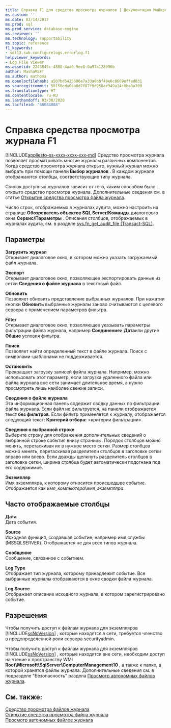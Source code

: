 ```yaml
---
title: Справка F1 для средства просмотра журналов | Документация Майкрософт
ms.custom: ''
ms.date: 03/14/2017
ms.prod: sql
ms.prod_service: database-engine
ms.reviewer: ''
ms.technology: supportability
ms.topic: reference
f1_keywords:
- sql13.swb.configurelogs.errorlog.f1
helpviewer_keywords:
- Log File Viewer
ms.assetid: 2243845c-4880-4aa0-9ee8-0a97a128996b
author: MashaMSFT
ms.author: mathoma
ms.openlocfilehash: a507bd5425686e7a33a8bbf49e6c8669effed031
ms.sourcegitcommit: 58158eda0aa0d7f87f9d958ae349a14c0ba8a209
ms.translationtype: HT
ms.contentlocale: ru-RU
ms.lasthandoff: 03/30/2020
ms.locfileid: "68084088"
---
```

# <a name="log-file-viewer-f1-help"></a>Справка средства просмотра журнала F1
[!INCLUDE[appliesto-ss-xxxx-xxxx-xxx-md](../../includes/appliesto-ss-xxxx-xxxx-xxx-md.md)]
  Средство просмотра журнала позволяет просматривать многие журналы различных компонентов. Когда средство просмотра журнала открыто, нужный журнал можно выбрать при помощи панели **Выбор журналов** . В каждом журнале отображаются столбцы, соответствующие типу журнала.  
  
 Список доступных журналов зависит от того, каким способом было открыто средство просмотра журнала. Дополнительные сведения см. в статье [Открытие средства просмотра файла журнала](../../relational-databases/logs/open-log-file-viewer.md).  
  
 Число строк, отображаемых в журналах аудита, можно настроить на странице **Обозреватель объектов SQL Server/Команды** диалогового окна **Сервис/Параметры** . Описания столбцов, отображаемых в журналах аудита, см. в разделе [sys.fn_get_audit_file (Transact-SQL)](../../relational-databases/system-functions/sys-fn-get-audit-file-transact-sql.md).  
  
## <a name="options"></a>Параметры  
 **Загрузить журнал**  
 Открывает диалоговое окно, в котором можно указать загружаемый файл журнала.  
  
 **Экспорт**  
 Открывает диалоговое окно, позволяющее экспортировать данные из сетки **Сведения о файле журнала** в текстовый файл.  
  
 **Обновить**  
 Позволяет обновить представление выбранных журналов. При нажатии кнопки **Обновить** выбранные журналы заново считываются с целевого сервера с применением параметров фильтра.  
  
 **Filter**  
 Открывает диалоговое окно, позволяющее указывать параметры фильтрации файла журнала, например **Соединение**и **Дата**или другие **Общие** условия фильтра.  
  
 **Поиск**  
 Позволяет найти определенный текст в файле журнала. Поиск с символами-шаблонами не поддерживается.  
  
 **Остановить**  
 Прекращает загрузку записей файла журнала. Например, можно использовать этот параметр, если загрузка удаленного файла или файла журнала вне сети занимает длительное время, а нужно просмотреть лишь наиболее свежие записи.  
  
 **Сведения о файле журнала**  
 Эта информационная панель содержит сводку данных по фильтрации файла журнала. Если файл не фильтруется, на панели отображается текст **без фильтров**. Если фильтр применяется к журналу, отображается следующий текст: **Критерий отбора:** \<критерии фильтрации>.  
  
 **Сведения о выбранной строке**  
 Выберите строку для отображения дополнительных сведений о выбранной строке события внизу страницы. Порядок столбцов можно менять, перетаскивая их в нужное место сетки. Размер столбцов можно менять, перетаскивая разделители столбцов в заголовке сетки вправо или влево. Если дважды щелкнуть разделитель столбцов в заголовке сетки, ширина столбца будет автоматически подогнана под его содержимое.  
  
 **Экземпляр**  
 Имя экземпляра, к которому относится происшедшее событие. Отображается как *имя_компьютера*\\*имя_экземпляра*.  
  
## <a name="frequently-displayed-columns"></a>Часто отображаемые столбцы  
 **Дата**  
 Дата события.  
  
 **Source**  
 Исходная функция, создавшая событие, например имя службы (MSSQLSERVER). Отображается не для всех типов журнала.  
  
 **Сообщение**  
 Сообщение, связанное с событием.  
  
 **Log Type**  
 Отображает тип журнала, которому принадлежит событие. Все выбранные журналы отображаются в окне сводки файла журнала.  
  
 **Log Source**  
 Отображает описание исходного журнала, в котором зарегистрировано событие.  
  
## <a name="permissions"></a>Разрешения  
 Чтобы получить доступ к файлам журнала для экземпляров [!INCLUDE[ssNoVersion](../../includes/ssnoversion-md.md)] , которые находятся в сети, требуется членство в предопределенной роли сервера securityadmin.  
  
 Чтобы получить доступ к файлам журнала для экземпляров [!INCLUDE[ssNoVersion](../../includes/ssnoversion-md.md)] , которые находятся вне сети, необходим доступ на чтение к пространству WMI **Root\Microsoft\SqlServer\ComputerManagement10** , а также к папке, в которой хранятся файлы журнала. Дополнительные сведения см. в подразделе "Безопасность" раздела [Просмотр автономных файлов журнала](../../relational-databases/logs/view-offline-log-files.md).  
  
## <a name="see-also"></a>См. также:  
 [Средство просмотра файлов журнала](../../relational-databases/logs/log-file-viewer.md)   
 [Открытие средства просмотра файла журнала](../../relational-databases/logs/open-log-file-viewer.md)   
 [Просмотр автономных файлов журнала](../../relational-databases/logs/view-offline-log-files.md)  
  
  
